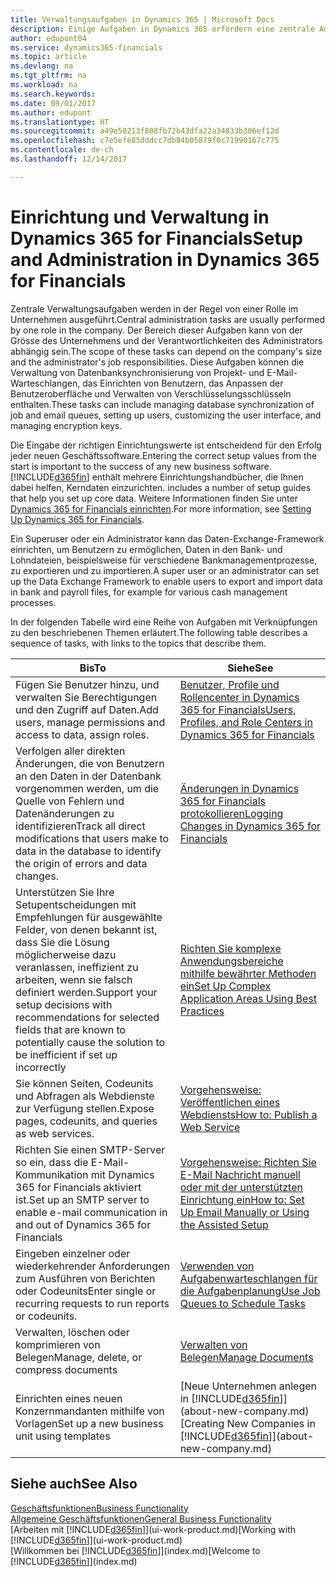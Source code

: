 ```yaml
---
title: Verwaltungsaufgaben in Dynamics 365 | Microsoft Docs
description: Einige Aufgaben in Dynamics 365 erfordern eine zentrale Administration und Einrichtung. Erfahren, welche das sind und was zu tun ist.
author: edupont04
ms.service: dynamics365-financials
ms.topic: article
ms.devlang: na
ms.tgt_pltfrm: na
ms.workload: na
ms.search.keywords: 
ms.date: 09/01/2017
ms.author: edupont
ms.translationtype: HT
ms.sourcegitcommit: a49e50213f808fb72b43dfa22a34833b306ef12d
ms.openlocfilehash: c7e5efe85dddcc7db84b05879f0c71990167c775
ms.contentlocale: de-ch
ms.lasthandoff: 12/14/2017

---
```

# <a name="setup-and-administration-in-dynamics-365-for-financials"></a><span data-ttu-id="5bfda-104">Einrichtung und Verwaltung in Dynamics 365 for Financials</span><span class="sxs-lookup"><span data-stu-id="5bfda-104">Setup and Administration in Dynamics 365 for Financials</span></span>
<span data-ttu-id="5bfda-105">Zentrale Verwaltungsaufgaben werden in der Regel von einer Rolle im Unternehmen ausgeführt.</span><span class="sxs-lookup"><span data-stu-id="5bfda-105">Central administration tasks are usually performed by one role in the company.</span></span> <span data-ttu-id="5bfda-106">Der Bereich dieser Aufgaben kann von der Grösse des Unternehmens und der Verantwortlichkeiten des Administrators abhängig sein.</span><span class="sxs-lookup"><span data-stu-id="5bfda-106">The scope of these tasks can depend on the company's size and the administrator's job responsibilities.</span></span> <span data-ttu-id="5bfda-107">Diese Aufgaben können die Verwaltung von Datenbanksynchronisierung von Projekt- und E-Mail-Warteschlangen, das Einrichten von Benutzern, das Anpassen der Benutzeroberfläche und Verwalten von Verschlüsselungsschlüsseln enthalten.</span><span class="sxs-lookup"><span data-stu-id="5bfda-107">These tasks can include managing database synchronization of job and email queues, setting up users, customizing the user interface, and managing encryption keys.</span></span>  

<span data-ttu-id="5bfda-108">Die Eingabe der richtigen Einrichtungswerte ist entscheidend für den Erfolg jeder neuen Geschäftssoftware.</span><span class="sxs-lookup"><span data-stu-id="5bfda-108">Entering the correct setup values from the start is important to the success of any new business software.</span></span> [!INCLUDE[d365fin](includes/d365fin_md.md)]<span data-ttu-id="5bfda-109"> enthält mehrere Einrichtungshandbücher, die Ihnen dabei helfen, Kerndaten einzurichten.</span><span class="sxs-lookup"><span data-stu-id="5bfda-109"> includes a number of setup guides that help you set up core data.</span></span> <span data-ttu-id="5bfda-110">Weitere Informationen finden Sie unter [Dynamics 365 for Financials einrichten](setup.md).</span><span class="sxs-lookup"><span data-stu-id="5bfda-110">For more information, see [Setting Up Dynamics 365 for Financials](setup.md).</span></span>

<!--Whether you use [!INCLUDE[rim](../../includes/rim_md.md)] to implement setup values or you manually enter them in the new company, you can support your setup decisions with some general recommendations for selected setup fields that are known to potentially cause the solution to be inefficient if defined incorrectly.-->  

<span data-ttu-id="5bfda-111">Ein Superuser oder ein Administrator kann das Daten-Exchange-Framework einrichten, um Benutzern zu ermöglichen, Daten in den Bank- und Lohndateien, beispielsweise für verschiedene Bankmanagementprozesse, zu exportieren und zu importieren.</span><span class="sxs-lookup"><span data-stu-id="5bfda-111">A super user or an administrator can set up the Data Exchange Framework to enable users to export and import data in bank and payroll files, for example for various cash management processes.</span></span>  

<span data-ttu-id="5bfda-112">In der folgenden Tabelle wird eine Reihe von Aufgaben mit Verknüpfungen zu den beschriebenen Themen erläutert.</span><span class="sxs-lookup"><span data-stu-id="5bfda-112">The following table describes a sequence of tasks, with links to the topics that describe them.</span></span>   

|<span data-ttu-id="5bfda-113">**Bis**</span><span class="sxs-lookup"><span data-stu-id="5bfda-113">**To**</span></span>|<span data-ttu-id="5bfda-114">**Siehe**</span><span class="sxs-lookup"><span data-stu-id="5bfda-114">**See**</span></span>|  
|------------|-------------|  
|<span data-ttu-id="5bfda-115">Fügen Sie Benutzer hinzu, und verwalten Sie Berechtigungen und den Zugriff auf Daten.</span><span class="sxs-lookup"><span data-stu-id="5bfda-115">Add users, manage permissions and access to data, assign roles.</span></span>|[<span data-ttu-id="5bfda-116">Benutzer, Profile und Rollencenter in Dynamics 365 for Financials</span><span class="sxs-lookup"><span data-stu-id="5bfda-116">Users, Profiles, and Role Centers in Dynamics 365 for Financials</span></span>](admin-users-profiles-roles.md)|  
|<span data-ttu-id="5bfda-117">Verfolgen aller direkten Änderungen, die von Benutzern an den Daten in der Datenbank vorgenommen werden, um die Quelle von Fehlern und Datenänderungen zu identifizieren</span><span class="sxs-lookup"><span data-stu-id="5bfda-117">Track all direct modifications that users make to data in the database to identify the origin of errors and data changes.</span></span>|[<span data-ttu-id="5bfda-118">Änderungen in Dynamics 365 for Financials protokollieren</span><span class="sxs-lookup"><span data-stu-id="5bfda-118">Logging Changes in Dynamics 365 for Financials</span></span>](across-log-changes.md)|  
|<span data-ttu-id="5bfda-119">Unterstützen Sie Ihre Setupentscheidungen mit Empfehlungen für ausgewählte Felder, von denen bekannt ist, dass Sie die Lösung möglicherweise dazu veranlassen, ineffizient zu arbeiten, wenn sie falsch definiert werden.</span><span class="sxs-lookup"><span data-stu-id="5bfda-119">Support your setup decisions with recommendations for selected fields that are known to potentially cause the solution to be inefficient if set up incorrectly</span></span>|[<span data-ttu-id="5bfda-120">Richten Sie komplexe Anwendungsbereiche mithilfe bewährter Methoden ein</span><span class="sxs-lookup"><span data-stu-id="5bfda-120">Set Up Complex Application Areas Using Best Practices</span></span>](set-up-complex-application-areas-using-best-practices.md)|  
|<span data-ttu-id="5bfda-121">Sie können Seiten, Codeunits und Abfragen als Webdienste zur Verfügung stellen.</span><span class="sxs-lookup"><span data-stu-id="5bfda-121">Expose pages, codeunits, and queries as web services.</span></span>|[<span data-ttu-id="5bfda-122">Vorgehensweise: Veröffentlichen eines Webdiensts</span><span class="sxs-lookup"><span data-stu-id="5bfda-122">How to: Publish a Web Service</span></span>](across-how-publish-web-service.md)|  
|<span data-ttu-id="5bfda-123">Richten Sie einen SMTP-Server so ein, dass die E-Mail-Kommunikation mit Dynamics 365 for Financials aktiviert ist.</span><span class="sxs-lookup"><span data-stu-id="5bfda-123">Set up an SMTP server to enable e-mail communication in and out of Dynamics 365 for Financials</span></span>| [<span data-ttu-id="5bfda-124">Vorgehensweise: Richten Sie E-Mail Nachricht manuell oder mit der unterstützten Einrichtung ein</span><span class="sxs-lookup"><span data-stu-id="5bfda-124">How to: Set Up Email Manually or Using the Assisted Setup</span></span>](madeira-how-setup-email.md)|  
|<span data-ttu-id="5bfda-125">Eingeben einzelner oder wiederkehrender Anforderungen zum Ausführen von Berichten oder Codeunits</span><span class="sxs-lookup"><span data-stu-id="5bfda-125">Enter single or recurring requests to run reports or codeunits.</span></span>|[<span data-ttu-id="5bfda-126">Verwenden von Aufgabenwarteschlangen für die Aufgabenplanung</span><span class="sxs-lookup"><span data-stu-id="5bfda-126">Use Job Queues to Schedule Tasks</span></span>](admin-job-queues-schedule-tasks.md)|  
|<span data-ttu-id="5bfda-127">Verwalten, löschen oder komprimieren von Belegen</span><span class="sxs-lookup"><span data-stu-id="5bfda-127">Manage, delete, or compress documents</span></span>|[<span data-ttu-id="5bfda-128">Verwalten von Belegen</span><span class="sxs-lookup"><span data-stu-id="5bfda-128">Manage Documents</span></span>](admin-manage-documents.md)|  
|<span data-ttu-id="5bfda-129">Einrichten eines neuen Konzernmandanten mithilfe von Vorlagen</span><span class="sxs-lookup"><span data-stu-id="5bfda-129">Set up a new business unit using templates</span></span>|<span data-ttu-id="5bfda-130">[Neue Unternehmen anlegen in [!INCLUDE[d365fin](includes/d365fin_md.md)]](about-new-company.md)</span><span class="sxs-lookup"><span data-stu-id="5bfda-130">[Creating New Companies in [!INCLUDE[d365fin](includes/d365fin_md.md)]](about-new-company.md)</span></span>|  

## <a name="see-also"></a><span data-ttu-id="5bfda-131">Siehe auch</span><span class="sxs-lookup"><span data-stu-id="5bfda-131">See Also</span></span>
[<span data-ttu-id="5bfda-132">Geschäftsfunktionen</span><span class="sxs-lookup"><span data-stu-id="5bfda-132">Business Functionality</span></span>](madeira-business-functionality.md)  
[<span data-ttu-id="5bfda-133">Allgemeine Geschäftsfunktionen</span><span class="sxs-lookup"><span data-stu-id="5bfda-133">General Business Functionality</span></span>](ui-across-business-areas.md)  
<span data-ttu-id="5bfda-134">[Arbeiten mit [!INCLUDE[d365fin](includes/d365fin_md.md)]](ui-work-product.md)</span><span class="sxs-lookup"><span data-stu-id="5bfda-134">[Working with [!INCLUDE[d365fin](includes/d365fin_md.md)]](ui-work-product.md)</span></span>  
<span data-ttu-id="5bfda-135">[Willkommen bei [!INCLUDE[d365fin](includes/d365fin_md.md)]](index.md)</span><span class="sxs-lookup"><span data-stu-id="5bfda-135">[Welcome to [!INCLUDE[d365fin](includes/d365fin_md.md)]](index.md)</span></span>  

